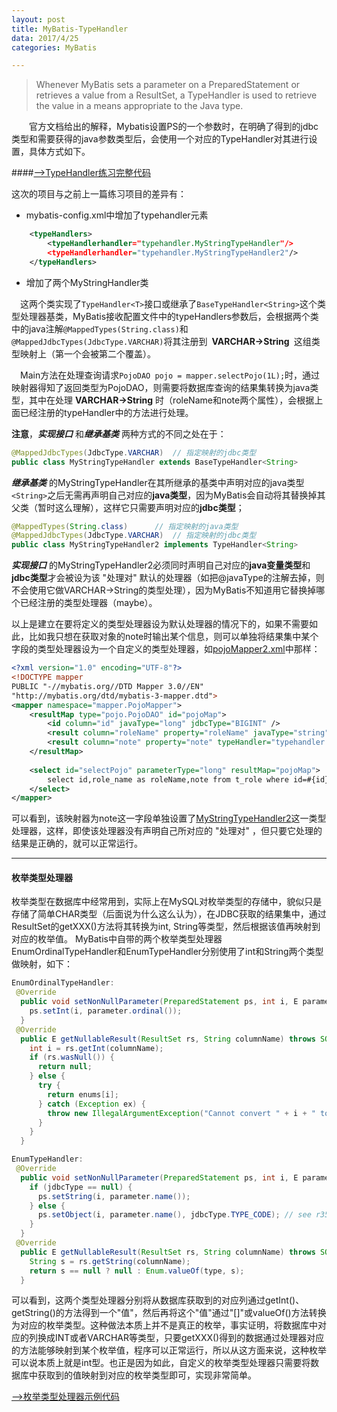 ```yaml
---
layout: post
title: MyBatis-TypeHandler
data: 2017/4/25 
categories: MyBatis

---
```


>Whenever MyBatis sets a parameter on a PreparedStatement or retrieves a value from a ResultSet, a TypeHandler is used to retrieve the value in a means appropriate to the Java type.

&emsp;&emsp;官方文档给出的解释，Mybatis设置PS的一个参数时，在明确了得到的jdbc类型和需要获得的java参数类型后，会使用一个对应的TypeHandler对其进行设置，具体方式如下。


####[-->TypeHandler练习完整代码](https://github.com/sssssseven/MyBatis-learn/tree/master/MyBatis-TypeHandler)

这次的项目与之前上一篇练习项目的差异有：

- mybatis-config.xml中增加了typehandler元素<br>
```xml
	<typeHandlers>
		<typeHandlerhandler="typehandler.MyStringTypeHandler"/>
		<typeHandlerhandler="typehandler.MyStringTypeHandler2"/>
	</typeHandlers>
```


- 增加了两个MyStringHandler类

&emsp;这两个类实现了```TypeHandler<T>```接口或继承了```BaseTypeHandler<String>```这个类型处理器基类，MyBatis接收配置文件中的typeHandlers参数后，会根据两个类中的java注解```@MappedTypes(String.class)```和 ```@MappedJdbcTypes(JdbcType.VARCHAR)```将其注册到&ensp;**VARCHAR->String**&ensp;这组类型映射上（第一个会被第二个覆盖）。

&emsp;Main方法在处理查询请求```PojoDAO pojo = mapper.selectPojo(1L);```时，通过映射器得知了返回类型为PojoDAO，则需要将数据库查询的结果集转换为java类型，其中在处理 **VARCHAR->String** 时（roleName和note两个属性），会根据上面已经注册的typeHandler中的方法进行处理。

**注意**，***实现接口*** 和***继承基类*** 两种方式的不同之处在于：
```java
@MappedJdbcTypes(JdbcType.VARCHAR)	// 指定映射的jdbc类型
public class MyStringTypeHandler extends BaseTypeHandler<String>
```
***继承基类*** 的MyStringTypeHandler在其所继承的基类中声明对应的java类型```<String>```之后无需再声明自己对应的**java类型**，因为MyBatis会自动将其替换掉其父类（暂时这么理解），这样它只需要声明对应的**jdbc类型**；

```java
@MappedTypes(String.class)		// 指定映射的java类型
@MappedJdbcTypes(JdbcType.VARCHAR)	// 指定映射的jdbc类型
public class MyStringTypeHandler2 implements TypeHandler<String>
```
***实现接口*** 的MyStringTypeHandler2必须同时声明自己对应的**java变量类型**和**jdbc类型**才会被设为该 "处理对" 默认的处理器（如把@javaType的注解去掉，则不会使用它做VARCHAR->String的类型处理），因为MyBatis不知道用它替换掉哪个已经注册的类型处理器（maybe）。

以上是建立在要将定义的类型处理器设为默认处理器的情况下的，如果不需要如此，比如我只想在获取对象的note时输出某个信息，则可以单独将结果集中某个字段的类型处理器设为一个自定义的类型处理器，如[pojoMapper2.xml](https://github.com/sssssseven/MyBatis-learn/blob/master/MyBatis-TypeHandler/mapper/pojoMapper2.xml)中那样：
```xml
<?xml version="1.0" encoding="UTF-8"?>
<!DOCTYPE mapper
PUBLIC "-//mybatis.org//DTD Mapper 3.0//EN"
"http://mybatis.org/dtd/mybatis-3-mapper.dtd">
<mapper namespace="mapper.PojoMapper">
	<resultMap type="pojo.PojoDAO" id="pojoMap">
		<id column="id" javaType="long" jdbcType="BIGINT" />
		<result column="roleName" property="roleName" javaType="string" jdbcType="VARCHAR" />
		<result column="note" property="note" typeHandler="typehandler.MyStringTypeHandler2" />
	</resultMap>
	
	<select id="selectPojo" parameterType="long" resultMap="pojoMap">
		select id,role_name as roleName,note from t_role where id=#{id}
	</select>
</mapper>
```
可以看到，该映射器为note这一字段单独设置了[MyStringTypeHandler2](https://github.com/sssssseven/MyBatis-learn/blob/master/MyBatis-TypeHandler/typehandler/MyStringTypeHandler2.java)这一类型处理器，这样，即使该处理器没有声明自己所对应的 "处理对" ，但只要它处理的结果是正确的，就可以正常运行。

---
#### 枚举类型处理器

枚举类型在数据库中经常用到，实际上在MySQL对枚举类型的存储中，貌似只是存储了简单CHAR类型（后面说为什么这么认为），在JDBC获取的结果集中，通过ResultSet的getXXX()方法将其转换为int, String等类型，然后根据该值再映射到对应的枚举值。
MyBatis中自带的两个枚举类型处理器EnumOrdinalTypeHandler和EnumTypeHandler分别使用了int和String两个类型做映射，如下：

```java
EnumOrdinalTypeHandler:
 @Override
  public void setNonNullParameter(PreparedStatement ps, int i, E parameter, JdbcType jdbcType) throws SQLException {
    ps.setInt(i, parameter.ordinal());
  }
 @Override
  public E getNullableResult(ResultSet rs, String columnName) throws SQLException {
    int i = rs.getInt(columnName);
    if (rs.wasNull()) {
      return null;
    } else {
      try {
        return enums[i];
      } catch (Exception ex) {
        throw new IllegalArgumentException("Cannot convert " + i + " to " + type.getSimpleName() + " by ordinal value.", ex);
      }
    }
  }
```

```java
EnumTypeHandler:
 @Override
  public void setNonNullParameter(PreparedStatement ps, int i, E parameter, JdbcType jdbcType) throws SQLException {
    if (jdbcType == null) {
      ps.setString(i, parameter.name());
    } else {
      ps.setObject(i, parameter.name(), jdbcType.TYPE_CODE); // see r3589
    }
  }
 @Override
  public E getNullableResult(ResultSet rs, String columnName) throws SQLException {
    String s = rs.getString(columnName);
    return s == null ? null : Enum.valueOf(type, s);
  }
```

可以看到，这两个类型处理器分别将从数据库获取到的对应列通过getInt()、getString()的方法得到一个"值"，然后再将这个"值"通过"[]"或valueOf()方法转换为对应的枚举类型。这种做法本质上并不是真正的枚举，事实证明，将数据库中对应的列换成INT或者VARCHAR等类型，只要getXXX()得到的数据通过处理器对应的方法能够映射到某个枚举值，程序可以正常运行，所以从这方面来说，这种枚举可以说本质上就是int型。也正是因为如此，自定义的枚举类型处理器只需要将数据库中获取到的值映射到对应的枚举类型即可，实现非常简单。

[-->枚举类型处理器示例代码](https://github.com/sssssseven/MyBatis-learn/tree/master/MyBatis-EnumTypeHandler)